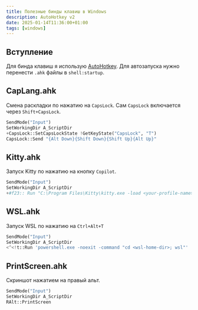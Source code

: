 ```yaml
---
title: Полезные бинды клавиш в Windows
description: AutoHotkey v2
date: 2025-01-14T11:36:00+01:00
tags: [windows]
---
```


## Вступление
Для бинда клавиш я использую [AutoHotkey](https://www.autohotkey.com/download/ahk-v2.exe). Для автозапуска нужно перенести `.ahk` файлы в `shell:startup`.
	
## CapLang.ahk
Смена раскладки по нажатию на `CapsLock`. Сам `CapsLock` включается через `Shift+CapsLock`.

```python
SendMode("Input")
SetWorkingDir A_ScriptDir
+CapsLock::SetCapsLockState !GetKeyState("CapsLock", "T")
CapsLock::Send "{Alt Down}{Shift Down}{Shift Up}{Alt Up}"
```

## Kitty.ahk
Запуск Kitty по нажатию на кнопку `Copilot`.

```python
SendMode("Input")
SetWorkingDir A_ScriptDir
+#f23:: Run "C:\Program Files\Kitty\kitty.exe -load <your-profile-name>"
```

## WSL.ahk
Запуск WSL по нажатию на `Ctrl+Alt+T`

```python
SendMode("Input")
SetWorkingDir A_ScriptDir
<^<!t::Run 'powershell.exe -noexit -command "cd <wsl-home-dir>; wsl"'
```

## PrintScreen.ahk
Скриншот нажатием на правый альт.

```python
SendMode("Input")
SetWorkingDir A_ScriptDir
RAlt::PrintScreen
```
